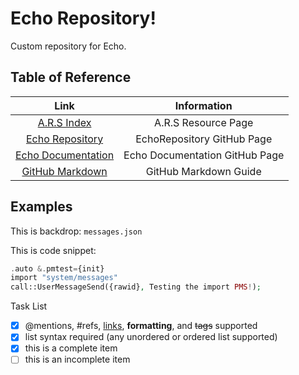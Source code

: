 # Echo Repository!

Custom repository for Echo.

## Table of Reference
| Link  | Information  |
| :--:  | :--:  |
| [A.R.S Index](https://ars.xtclabs.net/index.html)  | A.R.S Resource Page  |
| [Echo Repository](https://github.com/proxikal/EchoRepository)  | EchoRepository GitHub Page  |
| [Echo Documentation](https://github.com/proxikal/Echo)  | Echo Documentation GitHub Page  |
| [GitHub Markdown](https://guides.github.com/features/mastering-markdown/#syntax)  | GitHub Markdown Guide |




## Examples
This is backdrop: `messages.json`

This is code snippet: 
```php
.auto &.pmtest={init}
import "system/messages"
call::UserMessageSend({rawid}, Testing the import PMS!);
```
Task List
- [x] @mentions, #refs, [links](), **formatting**, and <del>tags</del> supported
- [x] list syntax required (any unordered or ordered list supported)
- [x] this is a complete item
- [ ] this is an incomplete item
